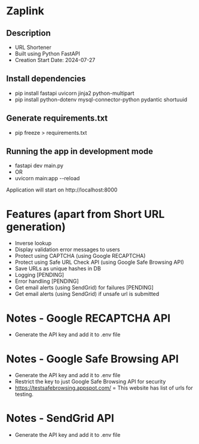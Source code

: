 # Zaplink

## Description
- URL Shortener
- Built using Python FastAPI
- Creation Start Date: 2024-07-27

## Install dependencies
- pip install fastapi uvicorn jinja2 python-multipart
- pip install python-dotenv mysql-connector-python pydantic shortuuid

## Generate requirements.txt
- pip freeze > requirements.txt

## Running the app in development mode
- fastapi dev main.py
- OR
- uvicorn main:app --reload

Application will start on http://localhost:8000

# Features (apart from Short URL generation)
- Inverse lookup
- Display validation error messages to users
- Protect using CAPTCHA (using Google RECAPTCHA)
- Protect using Safe URL Check API (using Google Safe Browsing API)
- Save URLs as unique hashes in DB
- Logging [PENDING]
- Error handling [PENDING]
- Get email alerts (using SendGrid) for failures [PENDING]
- Get email alerts (using SendGrid) if unsafe url is submitted

# Notes - Google RECAPTCHA API
- Generate the API key and add it to .env file

# Notes - Google Safe Browsing API
- Generate the API key and add it to .env file
- Restrict the key to just Google Safe Browsing API for security
- https://testsafebrowsing.appspot.com/ = This website has list of urls for testing.

# Notes - SendGrid API
- Generate the API key and add it to .env file